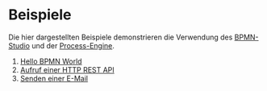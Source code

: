 # Beispiele

Die hier dargestellten Beispiele demonstrieren die Verwendung des
[BPMN-Studio](./../../README.md#bpmn-studio)
und der
[Process-Engine](./../../README.md#process-engine).

1. [Hello BPMN World](./hello-bpmn-world.md)
1. [Aufruf einer HTTP REST API](./http-rest-api.md)
1. [Senden einer E-Mail](./sending-emails.md)
